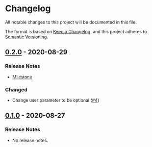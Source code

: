 # Changelog

All notable changes to this project will be documented in this file.

The format is based on [Keep a Changelog](https://keepachangelog.com/en/1.0.0/),
and this project adheres to [Semantic Versioning](https://semver.org/spec/v2.0.0.html).

## [0.2.0](https://github.com/unity-game-framework-actions/repos-list/releases/tag/0.2.0) - 2020-08-29  

### Release Notes

- [Milestone](https://github.com/unity-game-framework-actions/repos-list/milestone/1?closed=1)  
    

### Changed

- Change user parameter to be optional ([#4](https://github.com/unity-game-framework-actions/repos-list/pull/4))

## [0.1.0](https://github.com/unity-game-framework-actions/repos-list/releases/tag/0.1.0) - 2020-08-27  

### Release Notes

- No release notes.


